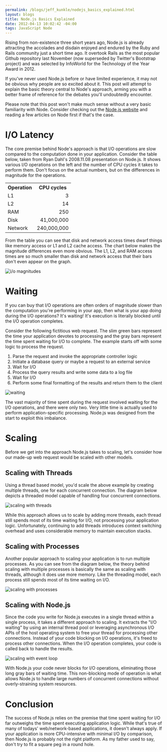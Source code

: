 ```yaml
--- 
permalink: /blogs/jeff_kunkle/nodejs_basics_explained.html
layout: blogs
title: Node.js Basics Explained
date: 2012-04-13 10:02:42 -04:00
tags: JavaScript Node
---
```

Rising from non-existence three short years ago, Node.js is already attracting the accolades and disdain enjoyed and endured by the Ruby and Rails community just a short time ago. It overtook Rails as the most popular Github repository last November (now superseded by Twitter's Bootstrap project) and was selected by InfoWorld for the Technology of the Year Award in 2012.

If you've never used Node.js before or have limited experience, it may not be obvious why people are so excited about it. This post will attempt to explain the basic theory central to Node's approach, arming you with a better frame of reference for the debates you'll undoubtedly encounter.

Please note that this post won't make much sense without a very basic familiarity with Node. Consider checking out the [Node.js website](http://nodejs.org) and reading a few articles on Node first if that's the case.

I/O Latency
===========
The core premise behind Node's approach is that I/O operations are slow compared to the computation done in your application. Consider the table below, taken from Ryan Dahl's 2008.11.08 presentation on Node.js. It shows various I/O operations on the left and the number of CPU cycles it takes to perform them. Don't focus on the actual numbers, but on the differences in magnitude for the  operations.

<table>
	<tr><th>Operation</th><th>CPU cycles</th></tr>
	<tr><td>L1</td><td align="right">3</td></tr>
	<tr><td>L2</td><td align="right">14</td></tr>
	<tr><td>RAM</td><td align="right">250</td></tr>
	<tr><td>Disk</td><td align="right">41,000,000</td></tr>
	<tr><td>Network</td><td align="right">240,000,000</td></tr>
</table>
	
From the table you can see that disk and network access times dwarf things like memory access or L1 and L2 cache access. The chart below makes the magnitude differences even more obvious. The L1, L2, and RAM access times are so much smaller than disk and network access that their bars don't even appear on the graph.

![i/o magnitudes](/blogs/jeff_kunkle/assets/latency-bar-graph.png "I/O Latency")

Waiting
=======
If you can buy that I/O operations are often orders of magnitude slower than the computation you're performing in your app, then what is your app doing during the I/O operations? It's waiting! It's execution is literally blocked until the I/O operation completes.

Consider the following fictitious web request. The slim green bars represent the time your application devotes to processing and the gray bars represent the time spent waiting for I/O to complete. The example starts off with some logic to process the request. 

1. Parse the request and invoke the appropriate controller logic
2. Initiate a database query or maybe a request to an external service
3. Wait for I/O
4. Process the query results and write some data to a log file
5. Wait for I/O
6. Perform some final formatting of the results and return them to the client

![waiting](/blogs/jeff_kunkle/assets/waiting.png "Waiting")

The vast majority of time spent during the request involved waiting for the I/O operations, and there were only two. Very little time is actually used to perform application-specific processing. Node.js was designed from the start to exploit this imbalance.

Scaling
=======
Before we get into the approach Node.js takes to scaling, let's consider how our made-up web request would be scaled with other models.

Scaling with Threads
--------------------
Using a thread based model, you'd scale the above example by creating multiple threads, one for each concurrent connection. The diagram below depicts a threaded model capable of handling four concurrent connections.

![scaling with threads](/blogs/jeff_kunkle/assets/scaling-threads.png "Scaling with Threads")

While this approach allows us to scale by adding more threads, each thread still spends most of its time waiting for I/O, not processing your application logic. Unfortunately, continuing to add threads introduces context switching overhead and uses considerable memory to maintain execution stacks.

Scaling with Processes
----------------------
Another popular approach to scaling your application is to run multiple processes. As you can see from the diagram below, the theory behind scaling with multiple processes is basically the same as scaling with threads, although it does use more memory. Like the threading model, each process still spends most of its time waiting on I/O.

![scaling with processes](/blogs/jeff_kunkle/assets/scaling-processes.png "Scaling with Processes")

Scaling with Node.js
--------------------
Since the code you write for Node.js executes in a single thread within a single process, it takes a different approach to scaling. It extracts the "I/O waiting" by using an internal thread pool or leveraging asynchronous I/O APIs of the host operating system to free your thread for processing other connections. Instead of your code blocking on I/O operations, it's freed to process other connections. When the I/O operation completes, your code is called back to handle the results.

![scaling with event loop](/blogs/jeff_kunkle/assets/scaling-event-loop.png "Scaling with Node.js")

With Node.js your code never blocks for I/O operations, eliminating those long gray bars of waiting time. This non-blocking mode of operation is what allows Node.js to handle large numbers of concurrent connections without overly-straining system resources.

Conclusion
==========
The success of Node.js relies on the premise that time spent waiting for I/O far outweighs the time spent executing application logic. While that's true of many of todays' web/network-based applications, it doesn't always apply. If your application is more CPU-intensive with minimal I/O by comparison, then Node.js is probably not the right platform. As my father used to say, don't try to fit a square peg in a round hole. 
